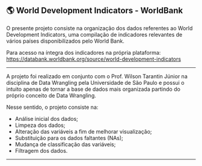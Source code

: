 ## 🌎  World Development Indicators - WorldBank

O presente projeto consiste na organização dos dados referentes ao World Development Indicators, uma compilação de indicadores relevantes de vários países disponibilizados pelo World Bank.


Para acesso na íntegra dos indicadores na própria plataforma:
https://databank.worldbank.org/source/world-development-indicators

<hr>

A projeto foi realizado em conjunto com o Prof. Wilson Tarantin Júnior na disciplina de Data Wrangling pela Universidade de São Paulo e possui o intuito apenas de tornar a base de dados mais organizada partindo do próprio conceito de Data Wrangling.

Nesse sentido, o projeto consiste na:

- Análise inicial dos dados;
- Limpeza dos dados;
- Alteração das variáveis a fim de melhorar visualização;
- Substituição para os dados faltantes (NAs);
- Mudança de classificação das variáveis;
- Filtragem dos dados.

<hr>
